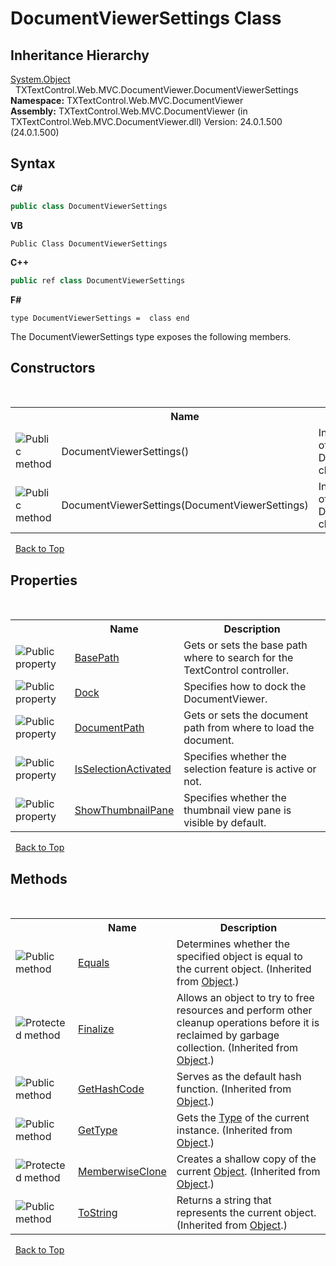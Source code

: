 # DocumentViewerSettings Class
 


## Inheritance Hierarchy
<a href="http://msdn2.microsoft.com/en-us/library/e5kfa45b" target="_blank">System.Object</a><br />&nbsp;&nbsp;TXTextControl.Web.MVC.DocumentViewer.DocumentViewerSettings<br />
**Namespace:**&nbsp;TXTextControl.Web.MVC.DocumentViewer<br />**Assembly:**&nbsp;TXTextControl.Web.MVC.DocumentViewer (in TXTextControl.Web.MVC.DocumentViewer.dll) Version: 24.0.1.500 (24.0.1.500)

## Syntax

**C#**<br />
``` C#
public class DocumentViewerSettings
```

**VB**<br />
``` VB
Public Class DocumentViewerSettings
```

**C++**<br />
``` C++
public ref class DocumentViewerSettings
```

**F#**<br />
``` F#
type DocumentViewerSettings =  class end
```

The DocumentViewerSettings type exposes the following members.


## Constructors
&nbsp;<table><tr><th></th><th>Name</th><th>Description</th></tr><tr><td>![Public method](media/pubmethod.gif "Public method")</td><td>DocumentViewerSettings()</td><td>
Initializes a new instance of the DocumentViewerSettings class</td></tr><tr><td>![Public method](media/pubmethod.gif "Public method")</td><td>DocumentViewerSettings(DocumentViewerSettings)</td><td>
Initializes a new instance of the DocumentViewerSettings class</td></tr></table>&nbsp;
<a href="#documentviewersettings-class">Back to Top</a>

## Properties
&nbsp;<table><tr><th></th><th>Name</th><th>Description</th></tr><tr><td>![Public property](media/pubproperty.gif "Public property")</td><td><a href="DocumentViewerSettings.BasePath.md">BasePath</a></td><td>
Gets or sets the base path where to search for the TextControl controller.</td></tr><tr><td>![Public property](media/pubproperty.gif "Public property")</td><td><a href="DocumentViewerSettings.Dock.md">Dock</a></td><td>
Specifies how to dock the DocumentViewer.</td></tr><tr><td>![Public property](media/pubproperty.gif "Public property")</td><td><a href="DocumentViewerSettings.DocumentPath.md">DocumentPath</a></td><td>
Gets or sets the document path from where to load the document.</td></tr><tr><td>![Public property](media/pubproperty.gif "Public property")</td><td><a href="DocumentViewerSettings.IsSelectionActivated.md">IsSelectionActivated</a></td><td>
Specifies whether the selection feature is active or not.</td></tr><tr><td>![Public property](media/pubproperty.gif "Public property")</td><td><a href="DocumentViewerSettings.ShowThumbnailPane.md">ShowThumbnailPane</a></td><td>
Specifies whether the thumbnail view pane is visible by default.</td></tr></table>&nbsp;
<a href="#documentviewersettings-class">Back to Top</a>

## Methods
&nbsp;<table><tr><th></th><th>Name</th><th>Description</th></tr><tr><td>![Public method](media/pubmethod.gif "Public method")</td><td><a href="http://msdn2.microsoft.com/en-us/library/bsc2ak47" target="_blank">Equals</a></td><td>
Determines whether the specified object is equal to the current object.
 (Inherited from <a href="http://msdn2.microsoft.com/en-us/library/e5kfa45b" target="_blank">Object</a>.)</td></tr><tr><td>![Protected method](media/protmethod.gif "Protected method")</td><td><a href="http://msdn2.microsoft.com/en-us/library/4k87zsw7" target="_blank">Finalize</a></td><td>
Allows an object to try to free resources and perform other cleanup operations before it is reclaimed by garbage collection.
 (Inherited from <a href="http://msdn2.microsoft.com/en-us/library/e5kfa45b" target="_blank">Object</a>.)</td></tr><tr><td>![Public method](media/pubmethod.gif "Public method")</td><td><a href="http://msdn2.microsoft.com/en-us/library/zdee4b3y" target="_blank">GetHashCode</a></td><td>
Serves as the default hash function.
 (Inherited from <a href="http://msdn2.microsoft.com/en-us/library/e5kfa45b" target="_blank">Object</a>.)</td></tr><tr><td>![Public method](media/pubmethod.gif "Public method")</td><td><a href="http://msdn2.microsoft.com/en-us/library/dfwy45w9" target="_blank">GetType</a></td><td>
Gets the <a href="http://msdn2.microsoft.com/en-us/library/42892f65" target="_blank">Type</a> of the current instance.
 (Inherited from <a href="http://msdn2.microsoft.com/en-us/library/e5kfa45b" target="_blank">Object</a>.)</td></tr><tr><td>![Protected method](media/protmethod.gif "Protected method")</td><td><a href="http://msdn2.microsoft.com/en-us/library/57ctke0a" target="_blank">MemberwiseClone</a></td><td>
Creates a shallow copy of the current <a href="http://msdn2.microsoft.com/en-us/library/e5kfa45b" target="_blank">Object</a>.
 (Inherited from <a href="http://msdn2.microsoft.com/en-us/library/e5kfa45b" target="_blank">Object</a>.)</td></tr><tr><td>![Public method](media/pubmethod.gif "Public method")</td><td><a href="http://msdn2.microsoft.com/en-us/library/7bxwbwt2" target="_blank">ToString</a></td><td>
Returns a string that represents the current object.
 (Inherited from <a href="http://msdn2.microsoft.com/en-us/library/e5kfa45b" target="_blank">Object</a>.)</td></tr></table>&nbsp;
<a href="#documentviewersettings-class">Back to Top</a>

